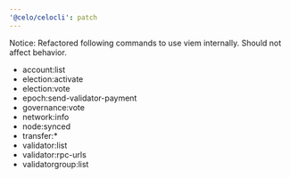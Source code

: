```yaml
---
'@celo/celocli': patch
---
```


Notice: Refactored following commands to use viem internally. Should not affect behavior. 

* account:list
* election:activate
* election:vote
* epoch:send-validator-payment
* governance:vote
* network:info
* node:synced
* transfer:*
* validator:list
* validator:rpc-urls
* validatorgroup:list
